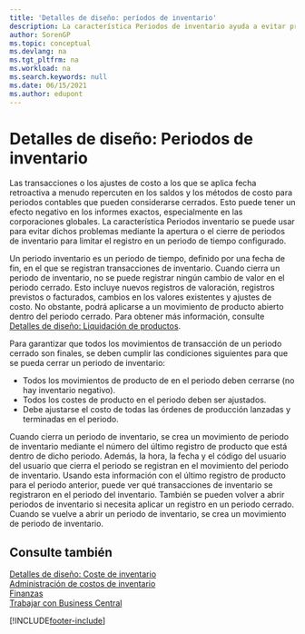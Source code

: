 ```yaml
---
title: 'Detalles de diseño: períodos de inventario'
description: La característica Periodos de inventario ayuda a evitar problemas con saldos y valuaciones de existencias mediante la apertura o el cierre de periodos de inventario para limitar el registro en un período de tiempo establecido.
author: SorenGP
ms.topic: conceptual
ms.devlang: na
ms.tgt_pltfrm: na
ms.workload: na
ms.search.keywords: null
ms.date: 06/15/2021
ms.author: edupont
---
```

# <a name="design-details-inventory-periods"></a><a name="design-details-inventory-periods"></a><a name="design-details-inventory-periods"></a>Detalles de diseño: Periodos de inventario
Las transacciones o los ajustes de costo a los que se aplica fecha retroactiva a menudo repercuten en los saldos y los métodos de costo para periodos contables que pueden considerarse cerrados. Esto puede tener un efecto negativo en los informes exactos, especialmente en las corporaciones globales. La característica Periodos inventario se puede usar para evitar dichos problemas mediante la apertura o el cierre de periodos de inventario para limitar el registro en un periodo de tiempo configurado.  

 Un periodo inventario es un periodo de tiempo, definido por una fecha de fin, en el que se registran transacciones de inventario. Cuando cierra un periodo de inventario, no se puede registrar ningún cambio de valor en el periodo cerrado. Esto incluye nuevos registros de valoración, registros previstos o facturados, cambios en los valores existentes y ajustes de costo. No obstante, podrá aplicarse a un movimiento de producto abierto dentro del periodo cerrado. Para obtener más información, consulte [Detalles de diseño: Liquidación de productos](design-details-item-application.md).  

 Para garantizar que todos los movimientos de transacción de un periodo cerrado son finales, se deben cumplir las condiciones siguientes para que se pueda cerrar un periodo de inventario:  

-   Todos los movimientos de producto de en el periodo deben cerrarse (no hay inventario negativo).  
-   Todos los costes de producto en el periodo deben ser ajustados.  
-   Debe ajustarse el costo de todas las órdenes de producción lanzadas y terminadas en el periodo.  

 Cuando cierra un periodo de inventario, se crea un movimiento de periodo de inventario mediante el número del último registro de producto que está dentro de dicho periodo. Además, la hora, la fecha y el código del usuario del usuario que cierra el periodo se registran en el movimiento del periodo de inventario. Usando esta información con el último registro de producto para el periodo anterior, puede ver qué transacciones de inventario se registraron en el periodo del inventario. También se pueden volver a abrir periodos de inventario si necesita aplicar un registro en un periodo cerrado. Cuando se vuelve a abrir un periodo de inventario, se crea un movimiento de periodo de inventario.  

## <a name="see-also"></a><a name="see-also"></a><a name="see-also"></a>Consulte también

[Detalles de diseño: Coste de inventario](design-details-inventory-costing.md)  
[Administración de costos de inventario](finance-manage-inventory-costs.md)  
[Finanzas](finance.md)  
[Trabajar con Business Central](ui-work-product.md)  


[!INCLUDE[footer-include](includes/footer-banner.md)]
